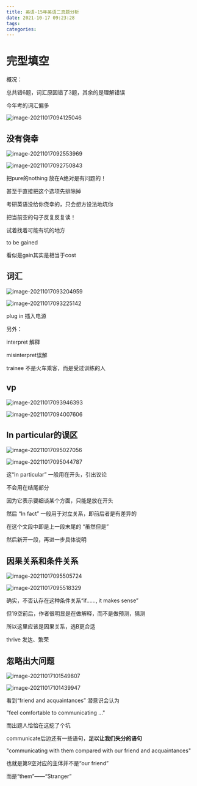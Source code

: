 ```yaml
---
title: 英语-15年英语二真题分析
date: 2021-10-17 09:23:28
tags:
categories:
---
```


# 完型填空

概况：

总共错6题，词汇原因错了3题，其余的是理解错误

今年考的词汇偏多

![image-20211017094125046](https://picgo-freejim.oss-cn-beijing.aliyuncs.com/to_upload/image-20211017094125046.png)

## 没有侥幸

![image-20211017092553969](https://picgo-freejim.oss-cn-beijing.aliyuncs.com/to_upload/image-20211017092553969.png)

![image-20211017092750843](https://picgo-freejim.oss-cn-beijing.aliyuncs.com/to_upload/image-20211017092750843.png)

把pure的nothing 放在A绝对是有问题的！

甚至于直接把这个选项先排除掉

考研英语没给你侥幸的，只会想方设法地坑你



把当前空的句子反复反复读！

试着找着可能有坑的地方

to be gained 

看似是gain其实是相当于cost



## 词汇

![image-20211017093204959](https://picgo-freejim.oss-cn-beijing.aliyuncs.com/to_upload/image-20211017093204959.png)

![image-20211017093225142](https://picgo-freejim.oss-cn-beijing.aliyuncs.com/to_upload/image-20211017093225142.png)

plug in 插入电源

另外：

interpret 解释

misinterpret误解

trainee 不是火车乘客，而是受过训练的人





## vp

![image-20211017093946393](https://picgo-freejim.oss-cn-beijing.aliyuncs.com/to_upload/image-20211017093946393.png)

![image-20211017094007606](https://picgo-freejim.oss-cn-beijing.aliyuncs.com/to_upload/image-20211017094007606.png)







## In particular的误区

![image-20211017095027056](https://picgo-freejim.oss-cn-beijing.aliyuncs.com/to_upload/image-20211017095027056.png)

![image-20211017095044787](https://picgo-freejim.oss-cn-beijing.aliyuncs.com/to_upload/image-20211017095044787.png)

这“In particular” 一般用在开头，引出议论

不会用在结尾部分

因为它表示要细谈某个方面，只能是放在开头



然后 “In fact” 一般用于对立关系，即前后者是有差异的

在这个文段中即是上一段末尾的 “虽然但是”

然后新开一段，再进一步具体说明





## 因果关系和条件关系

![image-20211017095505724](https://picgo-freejim.oss-cn-beijing.aliyuncs.com/to_upload/image-20211017095505724.png)

![image-20211017095518329](https://picgo-freejim.oss-cn-beijing.aliyuncs.com/to_upload/image-20211017095518329.png)

确实，不否认存在这种条件关系“if......, it makes  sense”

但19空前后，作者很明显是在做解释，而不是做预测，猜测

所以这里应该是因果关系，选B更合适



thrive 发达、繁荣





## 忽略出大问题

![image-20211017101549807](https://picgo-freejim.oss-cn-beijing.aliyuncs.com/to_upload/image-20211017101549807.png)

![image-20211017101439947](https://picgo-freejim.oss-cn-beijing.aliyuncs.com/to_upload/image-20211017101439947.png)

看到“friend and acquaintances” 潜意识会认为

"feel comfortable to communicating ..."

而出题人恰恰在这挖了个坑

communicate后边还有一些语句，**足以让我们失分的语句**

"communicating with them compared with our friend and acquaintances"

也就是第9空对应的主体并不是“our friend”

而是“them”——“Stranger”